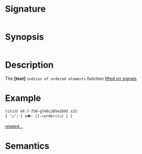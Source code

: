 # Signature
```vikid-signature
```

# Synopsis
```vikid-synopsis
```

# Description
The __[text]__ `indices of ordered elements` function [lifted on signals](/refman/concepts/pure_functions)

# Example
```vikid-script
𝕍i𝕂i𝔻 v0.7-750-g7e6c265e2b95 s22
{ ‘⌂’: { a👁: [].«order»(☒) } }
```


[related...](descending?)

# Semantics